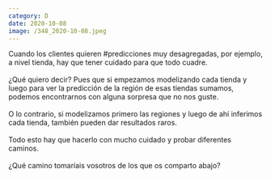 ```yaml
--- 
category: D 
date: 2020-10-08 
image: /348_2020-10-08.jpeg 
--- 
```


Cuando los clientes quieren #predicciones muy desagregadas, por ejemplo, a nivel tienda, hay que tener cuidado para que todo cuadre.<br><br>¿Qué quiero decir? Pues que si empezamos modelizando cada tienda y luego para ver la predicción de la región de esas tiendas sumamos, podemos encontrarnos con alguna sorpresa que no nos guste. <br><br>O lo contrario, si modelizamos primero las regiones y luego de ahí inferimos cada tienda, también pueden dar resultados raros.<br><br>Todo esto hay que hacerlo con mucho cuidado y probar diferentes caminos. <br><br>¿Qué camino tomaríais vosotros de los que os comparto abajo?